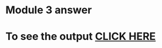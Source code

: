 # Module 3 answer
# To see the output [CLICK HERE](https://suganthtt.github.io/coursera-test/mod3_solution/index.html)
